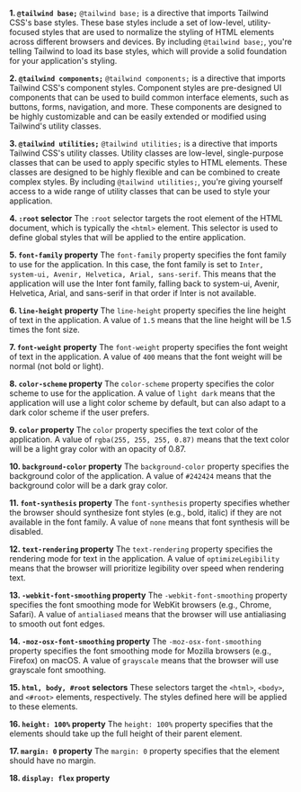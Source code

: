 **1. `@tailwind base;`**
`@tailwind base;` is a directive that imports Tailwind CSS's base styles. These base styles include a set of low-level, utility-focused styles that are used to normalize the styling of HTML elements across different browsers and devices. By including `@tailwind base;`, you're telling Tailwind to load its base styles, which will provide a solid foundation for your application's styling.

**2. `@tailwind components;`**
`@tailwind components;` is a directive that imports Tailwind CSS's component styles. Component styles are pre-designed UI components that can be used to build common interface elements, such as buttons, forms, navigation, and more. These components are designed to be highly customizable and can be easily extended or modified using Tailwind's utility classes.

**3. `@tailwind utilities;`**
`@tailwind utilities;` is a directive that imports Tailwind CSS's utility classes. Utility classes are low-level, single-purpose classes that can be used to apply specific styles to HTML elements. These classes are designed to be highly flexible and can be combined to create complex styles. By including `@tailwind utilities;`, you're giving yourself access to a wide range of utility classes that can be used to style your application.

**4. `:root` selector**
The `:root` selector targets the root element of the HTML document, which is typically the `<html>` element. This selector is used to define global styles that will be applied to the entire application.

**5. `font-family` property**
The `font-family` property specifies the font family to use for the application. In this case, the font family is set to `Inter, system-ui, Avenir, Helvetica, Arial, sans-serif`. This means that the application will use the Inter font family, falling back to system-ui, Avenir, Helvetica, Arial, and sans-serif in that order if Inter is not available.

**6. `line-height` property**
The `line-height` property specifies the line height of text in the application. A value of `1.5` means that the line height will be 1.5 times the font size.

**7. `font-weight` property**
The `font-weight` property specifies the font weight of text in the application. A value of `400` means that the font weight will be normal (not bold or light).

**8. `color-scheme` property**
The `color-scheme` property specifies the color scheme to use for the application. A value of `light dark` means that the application will use a light color scheme by default, but can also adapt to a dark color scheme if the user prefers.

**9. `color` property**
The `color` property specifies the text color of the application. A value of `rgba(255, 255, 255, 0.87)` means that the text color will be a light gray color with an opacity of 0.87.

**10. `background-color` property**
The `background-color` property specifies the background color of the application. A value of `#242424` means that the background color will be a dark gray color.

**11. `font-synthesis` property**
The `font-synthesis` property specifies whether the browser should synthesize font styles (e.g., bold, italic) if they are not available in the font family. A value of `none` means that font synthesis will be disabled.

**12. `text-rendering` property**
The `text-rendering` property specifies the rendering mode for text in the application. A value of `optimizeLegibility` means that the browser will prioritize legibility over speed when rendering text.

**13. `-webkit-font-smoothing` property**
The `-webkit-font-smoothing` property specifies the font smoothing mode for WebKit browsers (e.g., Chrome, Safari). A value of `antialiased` means that the browser will use antialiasing to smooth out font edges.

**14. `-moz-osx-font-smoothing` property**
The `-moz-osx-font-smoothing` property specifies the font smoothing mode for Mozilla browsers (e.g., Firefox) on macOS. A value of `grayscale` means that the browser will use grayscale font smoothing.

**15. `html, body, #root` selectors**
These selectors target the `<html>`, `<body>`, and `<#root>` elements, respectively. The styles defined here will be applied to these elements.

**16. `height: 100%` property**
The `height: 100%` property specifies that the elements should take up the full height of their parent element.

**17. `margin: 0` property**
The `margin: 0` property specifies that the element should have no margin.

**18. `display: flex` property**
